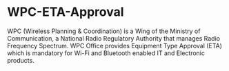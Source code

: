 # WPC-ETA-Approval
WPC (Wireless Planning &amp; Coordination) is a Wing of the Ministry of Communication, a National Radio Regulatory Authority that manages Radio Frequency Spectrum.  WPC Office provides Equipment Type Approval (ETA) which is mandatory for Wi-Fi and Bluetooth enabled IT and Electronic products.
